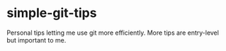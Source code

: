 # simple-git-tips
Personal tips letting me use git more efficiently. More tips are entry-level but important to me.
